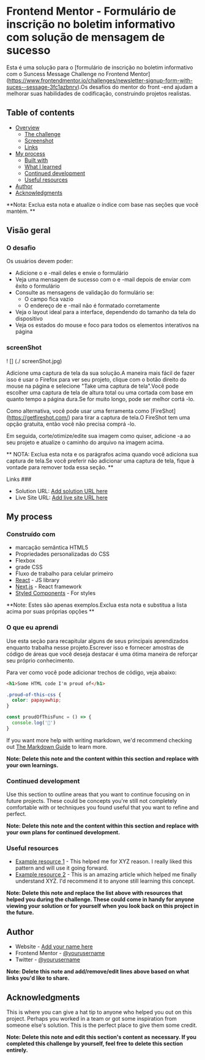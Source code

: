 # Frontend Mentor - Formulário de inscrição no boletim informativo com solução de mensagem de sucesso

Esta é uma solução para o [formulário de inscrição no boletim informativo com o Suncess Message Challenge no Frontend Mentor] (https://www.frontendmentor.io/challenges/newsletter-signup-form-with-suces--sessage-3fc1azbnrv).Os desafios do mentor do front -end ajudam a melhorar suas habilidades de codificação, construindo projetos realistas. 

## Table of contents

- [Overview](#overview)
  - [The challenge](#the-challenge)
  - [Screenshot](#screenshot)
  - [Links](#links)
- [My process](#my-process)
  - [Built with](#built-with)
  - [What I learned](#what-i-learned)
  - [Continued development](#continued-development)
  - [Useful resources](#useful-resources)
- [Author](#author)
- [Acknowledgments](#acknowledgments)

**Nota: Exclua esta nota e atualize o índice com base nas seções que você mantém. **

## Visão geral

### O desafio

Os usuários devem poder:

- Adicione o e -mail deles e envie o formulário
- Veja uma mensagem de sucesso com o e -mail depois de enviar com êxito o formulário
- Consulte as mensagens de validação do formulário se:
  - O campo fica vazio
  - O endereço de e -mail não é formatado corretamente
- Veja o layout ideal para a interface, dependendo do tamanho da tela do dispositivo
- Veja os estados do mouse e foco para todos os elementos interativos na página

### screenShot

! [] (./ screenShot.jpg)

Adicione uma captura de tela da sua solução.A maneira mais fácil de fazer isso é usar o Firefox para ver seu projeto, clique com o botão direito do mouse na página e selecione "Take uma captura de tela".Você pode escolher uma captura de tela de altura total ou uma cortada com base em quanto tempo a página dura.Se for muito longo, pode ser melhor cortá -lo.

Como alternativa, você pode usar uma ferramenta como [FireShot] (https://getfireshot.com/) para tirar a captura de tela.O FireShot tem uma opção gratuita, então você não precisa comprá -lo.

Em seguida, corte/otimize/edite sua imagem como quiser, adicione -a ao seu projeto e atualize o caminho do arquivo na imagem acima.

** NOTA: Exclua esta nota e os parágrafos acima quando você adiciona sua captura de tela.Se você preferir não adicionar uma captura de tela, fique à vontade para remover toda essa seção. **

Links ###

- Solution URL: [Add solution URL here](https://your-solution-url.com)
- Live Site URL: [Add live site URL here](https://your-live-site-url.com)

## My process

### Construído com

- marcação semântica HTML5
- Propriedades personalizadas do CSS
- Flexbox
- grade CSS
- Fluxo de trabalho para celular primeiro
- [React](https://reactjs.org/) - JS library
- [Next.js](https://nextjs.org/) - React framework
- [Styled Components](https://styled-components.com/) - For styles

**Note: Estes são apenas exemplos.Exclua esta nota e substitua a lista acima por suas próprias opções **

### O que eu aprendi

Use esta seção para recapitular alguns de seus principais aprendizados enquanto trabalha nesse projeto.Escrever isso e fornecer amostras de código de áreas que você deseja destacar é uma ótima maneira de reforçar seu próprio conhecimento.

Para ver como você pode adicionar trechos de código, veja abaixo:

```html
<h1>Some HTML code I'm proud of</h1>
```
```css
.proud-of-this-css {
  color: papayawhip;
}
```
```js
const proudOfThisFunc = () => {
  console.log('🎉')
}
```

If you want more help with writing markdown, we'd recommend checking out [The Markdown Guide](https://www.markdownguide.org/) to learn more.

**Note: Delete this note and the content within this section and replace with your own learnings.**

### Continued development

Use this section to outline areas that you want to continue focusing on in future projects. These could be concepts you're still not completely comfortable with or techniques you found useful that you want to refine and perfect.

**Note: Delete this note and the content within this section and replace with your own plans for continued development.**

### Useful resources

- [Example resource 1](https://www.example.com) - This helped me for XYZ reason. I really liked this pattern and will use it going forward.
- [Example resource 2](https://www.example.com) - This is an amazing article which helped me finally understand XYZ. I'd recommend it to anyone still learning this concept.

**Note: Delete this note and replace the list above with resources that helped you during the challenge. These could come in handy for anyone viewing your solution or for yourself when you look back on this project in the future.**

## Author

- Website - [Add your name here](https://www.your-site.com)
- Frontend Mentor - [@yourusername](https://www.frontendmentor.io/profile/yourusername)
- Twitter - [@yourusername](https://www.twitter.com/yourusername)

**Note: Delete this note and add/remove/edit lines above based on what links you'd like to share.**

## Acknowledgments

This is where you can give a hat tip to anyone who helped you out on this project. Perhaps you worked in a team or got some inspiration from someone else's solution. This is the perfect place to give them some credit.

**Note: Delete this note and edit this section's content as necessary. If you completed this challenge by yourself, feel free to delete this section entirely.**

